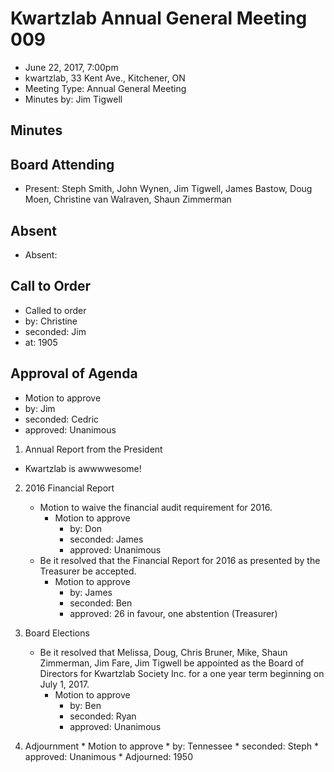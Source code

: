 # Kwartzlab Annual General Meeting 009 #

* June 22, 2017, 7:00pm
* kwartzlab, 33 Kent Ave., Kitchener, ON
* Meeting Type: Annual General Meeting
* Minutes by: Jim Tigwell

## Minutes ##

## Board Attending
* Present: Steph Smith, John Wynen, Jim Tigwell, James Bastow, Doug Moen, Christine van Walraven, Shaun Zimmerman

## Absent
* Absent: 

## Call to Order
* Called to order
 * by: Christine
 * seconded: Jim
 * at: 1905

## Approval of Agenda
* Motion to approve
 * by: Jim
 * seconded: Cedric
 * approved: Unanimous

1. Annual Report from the President
  * Kwartzlab is awwwwesome!
2. 2016 Financial Report
	* Motion to waive the financial audit requirement for 2016.
		* Motion to approve
			* by: Don
			* seconded: James
			* approved: Unanimous 
	* Be it resolved that the Financial Report for 2016 as presented by the Treasurer be accepted.
		* Motion to approve
			* by: James
			* seconded: Ben
			* approved: 26 in favour, one abstention (Treasurer)

3. Board Elections
	* Be it resolved that Melissa, Doug, Chris Bruner, Mike, Shaun Zimmerman, Jim Fare, Jim Tigwell be appointed as the Board of Directors for Kwartzlab Society Inc. for a one year term beginning on July 1, 2017.
		* Motion to approve
			* by: Ben
			* seconded: Ryan
			* approved: Unanimous 

4. Adjournment
		* Motion to approve
			* by: Tennessee
			* seconded: Steph
			* approved: Unanimous 
			* Adjourned: 1950

